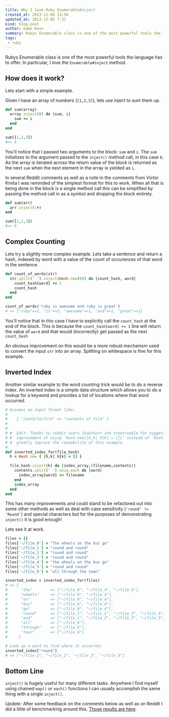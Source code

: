 ```yaml
---
title: Why I love Ruby Enumerable#inject
created_at: 2013-12-04 13:58
updated_at: 2013-12-05 7:31
kind: blog-post
author: Gabe Koss
summary: Rubys Enumerable class is one of the most powerful tools the language has to offer. In particular, I love the `Enumerable#inject` method. 
tags:
 - ruby
--- 
```


Rubys Enumerable class is one of the most powerful tools the language has to
offer. In particular, I love the `Enumerable#inject` method. 

## How does it work?

Lets start with a simple example. 

Given I have an array of numbers (`[1,2,3]`), lets use inject to sum
them up. 

```ruby
def sum(array)
  array.inject(0) do |sum, i|
    sum += i
  end
end

sum([1,2,3])
#=> 6
```

You'll notice that I passed two arguments to the block: `sum` and `i`. The
`sum` initializes to the argument passed to the `inject()` method call, in this
case `0`. As the array is iterated across the return value of the block is
returned as the next `sum` when the next element in the array is yielded as `i`.

In several Reddit comments as well as a note in the comments from Victor Kmita
I was reminded of the simplest format for this to work. When all that is being
done in the block is a single method call this can be simplified by passing the
method call in as a symbol and dropping the block entirely. 

```ruby
def sum(arr)
  arr.inject(:+)
end

sum([1,2,3])
#=> 6
```

## Complex Counting

Lets try a slightly more complex example. Lets take a sentence and return a
hash, indexed by word with a value of the count of occurences of that word in
the sentence.

```ruby
def count_of_words(str)
  str.split(' ').inject(Hash.new(0)) do |count_hash, word|
    count_hash[word] += 1
    count_hash
  end
end

count_of_words('ruby is awesome and ruby is great')
# => {"ruby"=>2, "is"=>2, "awesome"=>1, "and"=>1, "great"=>1} 
```

You'll notice that in this case I have to explicitly call the `count_hash` at the
end of the block. This is because the `count_hash[word] += 1` line will return
the value of `word` and that would (incorrectly) get passed as the next `count_hash`

An obvious improvement on this would be a more robust mechanism used to convert
the input `str` into an array.  Splitting on whitespace is fine for this example.

## Inverted Index

Another similar example to the word counting trick would be to do a reverse
index. An inverted index is a simple data structure which allows you to do a
lookup for a keyword and provides a list of locations where that word occurred.


```ruby
# Assumes an input format like: 
#
#    { "/path/to/file" => "contents of file" }
#
#  
# #  Edit: Thanks to reddit users jhawthorn and treetrouble for suggesting the
# #  improvement of using `Hash.new{|h,k| h[k] = []}` instead of `Hash.new([])` to
# #  greatly improve the readability of this example.
# 
def inverted_index_for(file_hash)
  h = Hash.new { |h,k| h[k] = [] }

  file_hash.inject(h) do |index_array,(filename,contents)|
    contents.split(' ').uniq.each do |word|
      index_array[word] << filename
    end
    index_array
  end
end
```


This has many improvements and could stand to be refactored out into some other
methods as well as deal with case sensitivity (`'round' != 'Round'`) and
special characters but for the purposes of demonstrating `inject()` it is good
enough!

Lets see it at work.

```ruby
files = {}
files['~/file_0'] = "the wheels on the bus go"
files['~/file_1'] = "round and round"
files['~/file_2'] = "round and round"
files['~/file_3'] = "round and round"
files['~/file_4'] = "the wheels on the bus go"
files['~/file_5'] = "round and round"
files['~/file_6'] = "all through the town"

inverted_index = inverted_index_for(files)
# => {
#      "the"        => ["~/file_0", "~/file_4", "~/file_6"],
#      "wheels"     => ["~/file_0", "~/file_4"],
#      "on"         => ["~/file_0", "~/file_4"],
#      "bus"        => ["~/file_0", "~/file_4"],
#      "go"         => ["~/file_0", "~/file_4"],
#      "round"      => ["~/file_1", "~/file_2", "~/file_3", "~/file_5"],
#      "and"        => ["~/file_1", "~/file_2", "~/file_3", "~/file_5"],
#      "all"        => ["~/file_6"],
#      "through"    => ["~/file_6"],
#      "town"       => ["~/file_6"]
#     } 

# Look up a word to find where it occurred:
inverted_index["round"]
# => ["~/file_1", "~/file_2", "~/file_3", "~/file_5"] 
```

## Bottom Line

`inject()` is hugely useful for many different tasks. Anywhere I find myself using
chained `map()` or `each()` functions I can usually accomplish the same thing
with a single `inject()`.

_Update:_ After some feedback on the comments below as well as on Reddit I did
a little of benchmarking around this. [Those results are
here](/blog/2013/12/benchmark_inject_versus_each_with_object/).
